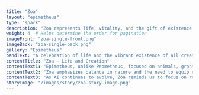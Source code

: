 ```yaml
---
title: "Zoa"
layout: "epimetheus"
type: "spark"
description: "Zoa represents life, vitality, and the gift of existence from Epimetheus."
weight: 4  # Helps determine the order for pagination
imageFront: "zoa-single-front.png"
imageBack: "zoa-single-back.png"
gallery: "Epimetheus"
bandText: "A celebration of life and the vibrant existence of all creatures."
contentTitle: "Zoa – Life and Creation"
contentText1: "Epimetheus, unlike Prometheus, focused on animals, granting them unique traits for survival—strength, speed, and flight."
contentText2: "Zoa emphasizes balance in nature and the need to equip each being with the tools necessary for survival, a lesson relevant to how we build technologies today."
contentText3: "As AI continues to evolve, Zoa reminds us to focus on responsible creation—tools that help without harming the environment or society."
storyImage: "/images/story/zoa-story-image.png"
---
```


